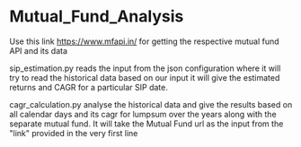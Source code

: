 # Mutual_Fund_Analysis

Use this link https://www.mfapi.in/ for getting the respective mutual fund API and its data

sip_estimation.py reads the input from the json configuration where it will try to read the historical data based on our input it will give the estimated returns and CAGR for a particular SIP date.

cagr_calculation.py analyse the historical data and give the results based on all calendar days and its cagr for lumpsum over the years along with the separate mutual fund. It will take the Mutual Fund url as the input from the "link" provided in the very first line